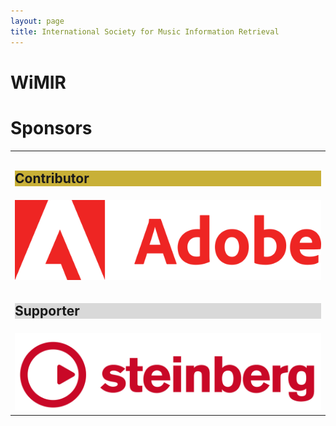 ```yaml
---
layout: page
title: International Society for Music Information Retrieval
---
```

# WiMIR

<h1>Sponsors</h1>
<table class="customtable">
    <tr>
        <td class="teamsection" colspan="4">
            <h2 class="sponsorhead" style="background-color:#c8b037;">Contributor</h2>
        </td>
    </tr>
    <tr>
        <td class="teamsection">
            <a href="https://www.adobe.com" target="_blank"><img src="../assets/sponsors/Adobe-logo.png" alt="Avatar" class="gold-wrapper"></a>
        </td>
    </tr>
    <tr></tr>
    <tr>
        <td class="teamsection" colspan="4">
            <h2 class="sponsorhead" style="background-color:#d9d9d9;">Supporter</h2>
        </td>
    </tr>
    <tr>
        <td class="teamsection">
            <a href="https://www.steinberg.net/" target="_blank"><img src="../assets/sponsors/Steinberg-logo.png" alt="Avatar" class="silver-wrapper"></a>
        </td>
    </tr>
</table>
<br><br>